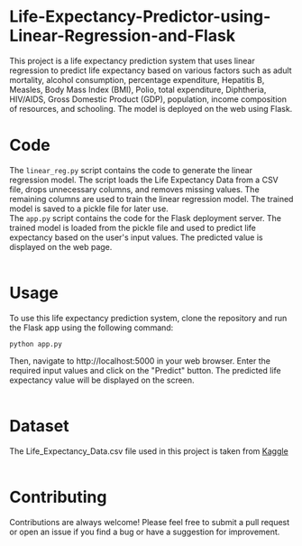 # Life-Expectancy-Predictor-using-Linear-Regression-and-Flask<br>

This project is a life expectancy prediction system that uses linear regression to predict life expectancy based on various factors such as adult mortality, alcohol consumption, percentage expenditure, Hepatitis B, Measles, Body Mass Index (BMI), Polio, total expenditure, Diphtheria, HIV/AIDS, Gross Domestic Product (GDP), population, income composition of resources, and schooling. The model is deployed on the web using Flask.<br>

# Code
The `linear_reg.py` script contains the code to generate the linear regression model. The script loads the Life Expectancy Data from a CSV file, drops unnecessary columns, and removes missing values. The remaining columns are used to train the linear regression model. The trained model is saved to a pickle file for later use.
<br>
The `app.py` script contains the code for the Flask deployment server. The trained model is loaded from the pickle file and used to predict life expectancy based on the user's input values. The predicted value is displayed on the web page.<br><br>

# Usage
To use this life expectancy prediction system, clone the repository and run the Flask app using the following command:
```
python app.py
```
Then, navigate to http://localhost:5000 in your web browser. Enter the required input values and click on the "Predict" button. The predicted life expectancy value will be displayed on the screen.<br><br>

# Dataset<br>
The Life_Expectancy_Data.csv file used in this project is taken from [Kaggle](https://www.kaggle.com/datasets/kumarajarshi/life-expectancy-who)<br><br>

# Contributing<br>
Contributions are always welcome! Please feel free to submit a pull request or open an issue if you find a bug or have a suggestion for improvement.

